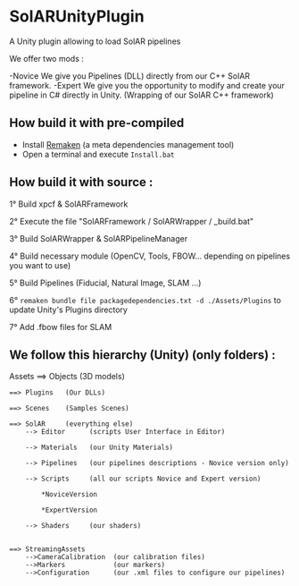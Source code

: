 # SolARUnityPlugin
A Unity plugin allowing to load SolAR pipelines

We offer two mods : 

-Novice
    We give you Pipelines (DLL) directly from our C++ SolAR framework.
-Expert
    We give you the opportunity to modify and create your pipeline in C# directly in Unity. (Wrapping of our SolAR C++ framework)

## How build it  with pre-compiled 
* Install [Remaken](https://github.com/b-com-software-basis/remaken) (a meta dependencies management tool)
* Open a terminal and execute `Install.bat`

## How build it with source :

1° Build    xpcf
            & SolARFramework
            
2° Execute  the file "SolARFramework / SolARWrapper / _build.bat"

3° Build    SolARWrapper
            & SolARPipelineManager
            
4° Build    necessary module (OpenCV, Tools, FBOW... depending on pipelines you want to use)

5° Build    Pipelines (Fiducial, Natural Image, SLAM ...)

6° `remaken bundle file packagedependencies.txt -d ./Assets/Plugins` to update Unity's Plugins directory

7° Add .fbow files for SLAM

## We follow this hierarchy (Unity) (only folders) :

  Assets
    ==> Objects   (3D models)
                
    ==> Plugins   (Our DLLs)
    
    ==> Scenes    (Samples Scenes)
    
    ==> SolAR     (everything else)
        --> Editor      (scripts User Interface in Editor)
        
        --> Materials   (our Unity Materials)
        
        --> Pipelines   (our pipelines descriptions - Novice version only)
        
        --> Scripts     (all our scripts Novice and Expert version)
        
            *NoviceVersion
            
            *ExpertVersion
               
        --> Shaders     (our shaders)
        
        
    ==> StreamingAssets
        -->CameraCalibration  (our calibration files)
        -->Markers            (our markers)
        -->Configuration      (our .xml files to configure our pipelines)

